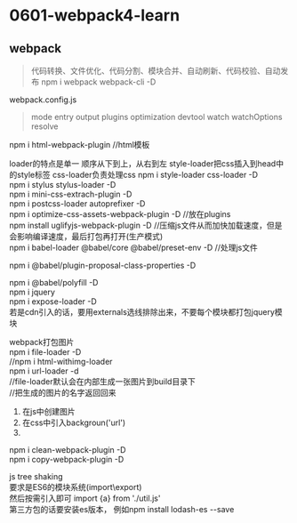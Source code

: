 # 0601-webpack4-learn
## webpack
>代码转换、文件优化、代码分割、模块合并、自动刷新、代码校验、自动发布
npm i webpack webpack-cli -D

webpack.config.js  
>mode entry output plugins optimization devtool watch watchOptions resolve

npm i html-webpack-plugin //html模板

loader的特点是单一 顺序从下到上，从右到左
style-loader把css插入到head中的style标签 css-loader负责处理css
npm i style-loader css-loader -D  
npm i stylus stylus-loader -D  
npm i mini-css-extrach-plugin -D  
npm i postcss-loader autoprefixer -D  
npm i optimize-css-assets-webpack-plugin -D //放在plugins  
npm install uglifyjs-webpack-plugin -D //压缩js文件从而加快加载速度，但是会影响编译速度，最后打包再打开(生产模式)  
npm i babel-loader @babel/core @babel/preset-env -D //处理js文件  

npm i @babel/plugin-proposal-class-properties -D  

npm i @babel/polyfill -D  
npm i jquery  
npm i expose-loader -D  
若是cdn引入的话，要用externals选线排除出来，不要每个模块都打包jquery模块  

webpack打包图片  
npm i file-loader -D  
//npm i html-withimg-loader  
npm i url-loader -d  
//file-loader默认会在内部生成一张图片到build目录下  
//把生成的图片的名字返回回来  
1) 在js中创建图片  
2) 在css中引入backgroun('url')  
3) <img src>  

npm i clean-webpack-plugin -D  
npm i copy-webpack-plugin -D  

js tree shaking  
要求是ES6的模块系统(import\export)  
然后按需引入即可 import {a} from './util.js'  
第三方包的话要安装es版本， 例如npm install lodash-es --save  